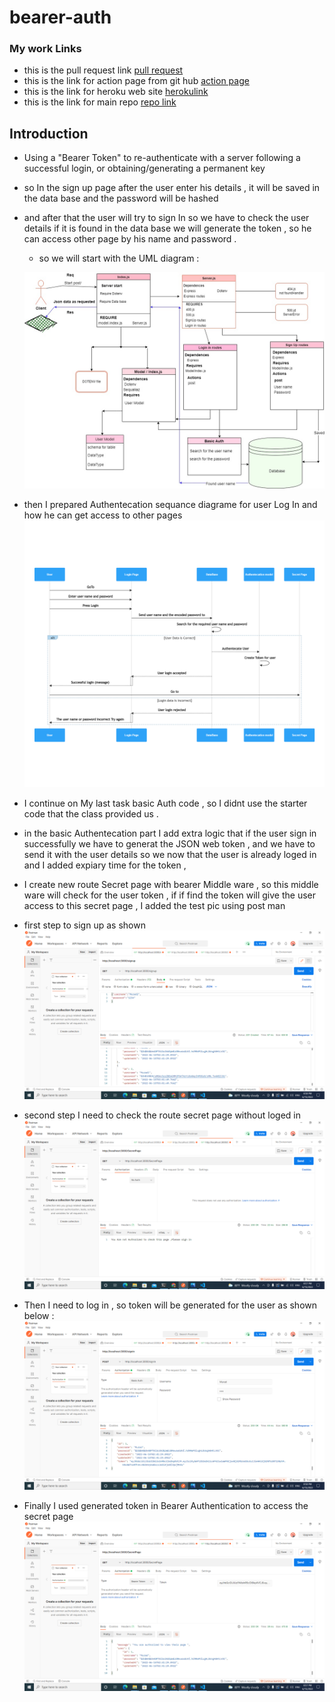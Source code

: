# bearer-auth
### My work Links 
* this is the pull request link [pull request](https://github.com/Muradazzeh/basic-auth/pull/1)
* this is the link for action page from git hub [action page](https://github.com/Muradazzeh/basic-auth/actions)
* this is the link for heroku web site [ herokulink](https://murad-basic-auth.herokuapp.com/)
* this is the link for main repo [ repo link ](https://github.com/Muradazzeh/basic-auth)

## Introduction 
* Using a "Bearer Token" to re-authenticate with a server following a successful login, or obtaining/generating a permanent key
* so In the sign up page after the user enter his details , it will be saved in the data base and the password will be hashed 
* and after that the user will try to sign In so we have to check the user details if it is found in the data base we will generate the token , so he can access other page by his name and password . 
  * so we will start with the UML diagram :

  ![link](./src/image/uml%20(1).jpg)

* then I prepared Authentecation sequance diagrame  for user Log In and how he can get access to other pages 
![link](./src/image/Authentecation.png)

* I continue on My last task basic Auth code , so I didnt use the starter code that the class provided us .

* in the basic Authentecation part I add extra logic that if the user sign in successfully we have to generat the JSON web token , and we have to send it with the user details so we now that the user is already loged in and I added expiary time for the token , 

* I create new route Secret page with bearer Middle ware , so this middle ware will check for the user token , if if find the token will give the user access to this secret page , I added the test pic using post man 
* first step to sign up as shown 
![link](./src/image/sign%20up%20route.png)

* second step I need to check the route secret page without loged in 
![link](./src/image/secret%20page%20without%20log%20in.png)

* Then I need to log in , so token will be generated for the user as shown below : 
![link](./src/image/sign%20in%20succes%20with%20token.png)

* Finally I used generated token in Bearer Authentication to access the secret page 
![link](./src/image/secrit%20page%20with%20token.png)

